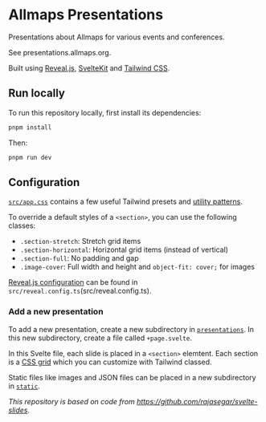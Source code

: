 # Allmaps Presentations

Presentations about Allmaps for various events and conferences.

See presentations.allmaps.org.

Built using [Reveal.js](https://revealjs.com/), [SvelteKit](https://kit.svelte.dev/) and [Tailwind CSS](https://tailwindcss.com/).

## Run locally

To run this repository locally, first install its dependencies:

```bash
pnpm install
```

Then:

```bash
pnpm run dev
```

## Configuration

[`src/app.css`](`src/app.css`) contains a few useful Tailwind presets and [utility patterns](https://tailwindcss.com/docs/reusing-styles#extracting-classes-with-apply).

To override a default styles of a `<section>`, you can use the following classes:

- `.section-stretch`: Stretch grid items
- `.section-horizontal`: Horizontal grid items (instead of vertical)
- `.section-full`: No padding and gap
- `.image-cover`: Full width and height and `object-fit: cover;` for images

[Reveal.js configuration](https://revealjs.com/config/) can be found in `src/reveal.config.ts`(src/reveal.config.ts).

### Add a new presentation

To add a new presentation, create a new subdirectory in [`presentations`](presentations). In this new subdirectory, create a file called `+page.svelte`.

In this Svelte file, each slide is placed in a `<section>` elemtent. Each section is a [CSS grid](https://css-tricks.com/snippets/css/complete-guide-grid/) which you can customize with Tailwind classed.

Static files like images and JSON files can be placed in a new subdirectory in [`static`](static).

_This repository is based on code from https://github.com/rajasegar/svelte-slides._